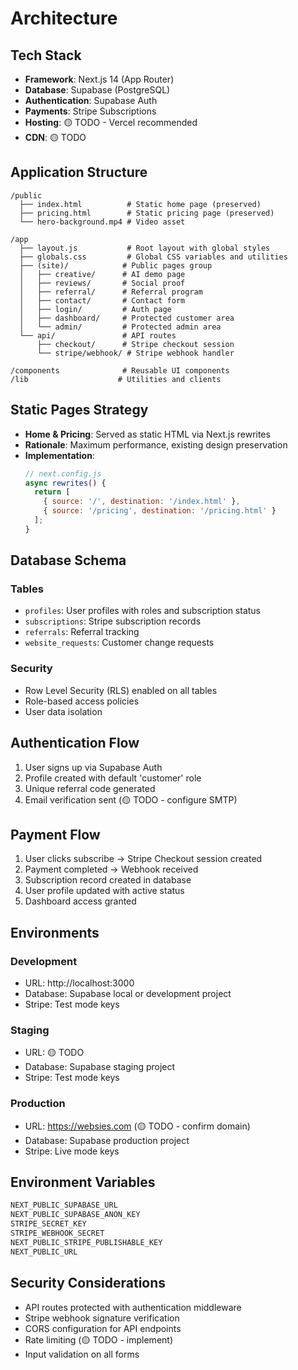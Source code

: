 # Architecture

## Tech Stack
- **Framework**: Next.js 14 (App Router)
- **Database**: Supabase (PostgreSQL)
- **Authentication**: Supabase Auth
- **Payments**: Stripe Subscriptions
- **Hosting**: 🟡 TODO - Vercel recommended
- **CDN**: 🟡 TODO

## Application Structure
```
/public
  ├── index.html          # Static home page (preserved)
  ├── pricing.html        # Static pricing page (preserved)
  └── hero-background.mp4 # Video asset

/app
  ├── layout.js           # Root layout with global styles
  ├── globals.css         # Global CSS variables and utilities
  ├── (site)/            # Public pages group
  │   ├── creative/      # AI demo page
  │   ├── reviews/       # Social proof
  │   ├── referral/      # Referral program
  │   ├── contact/       # Contact form
  │   ├── login/         # Auth page
  │   ├── dashboard/     # Protected customer area
  │   └── admin/         # Protected admin area
  └── api/               # API routes
      ├── checkout/      # Stripe checkout session
      └── stripe/webhook/ # Stripe webhook handler

/components              # Reusable UI components
/lib                    # Utilities and clients
```

## Static Pages Strategy
- **Home & Pricing**: Served as static HTML via Next.js rewrites
- **Rationale**: Maximum performance, existing design preservation
- **Implementation**: 
  ```javascript
  // next.config.js
  async rewrites() {
    return [
      { source: '/', destination: '/index.html' },
      { source: '/pricing', destination: '/pricing.html' }
    ];
  }
  ```

## Database Schema
### Tables
- `profiles`: User profiles with roles and subscription status
- `subscriptions`: Stripe subscription records
- `referrals`: Referral tracking
- `website_requests`: Customer change requests

### Security
- Row Level Security (RLS) enabled on all tables
- Role-based access policies
- User data isolation

## Authentication Flow
1. User signs up via Supabase Auth
2. Profile created with default 'customer' role
3. Unique referral code generated
4. Email verification sent (🟡 TODO - configure SMTP)

## Payment Flow
1. User clicks subscribe → Stripe Checkout session created
2. Payment completed → Webhook received
3. Subscription record created in database
4. User profile updated with active status
5. Dashboard access granted

## Environments
### Development
- URL: http://localhost:3000
- Database: Supabase local or development project
- Stripe: Test mode keys

### Staging
- URL: 🟡 TODO
- Database: Supabase staging project
- Stripe: Test mode keys

### Production
- URL: https://websies.com (🟡 TODO - confirm domain)
- Database: Supabase production project
- Stripe: Live mode keys

## Environment Variables
```bash
NEXT_PUBLIC_SUPABASE_URL
NEXT_PUBLIC_SUPABASE_ANON_KEY
STRIPE_SECRET_KEY
STRIPE_WEBHOOK_SECRET
NEXT_PUBLIC_STRIPE_PUBLISHABLE_KEY
NEXT_PUBLIC_URL
```

## Security Considerations
- API routes protected with authentication middleware
- Stripe webhook signature verification
- CORS configuration for API endpoints
- Rate limiting (🟡 TODO - implement)
- Input validation on all forms
